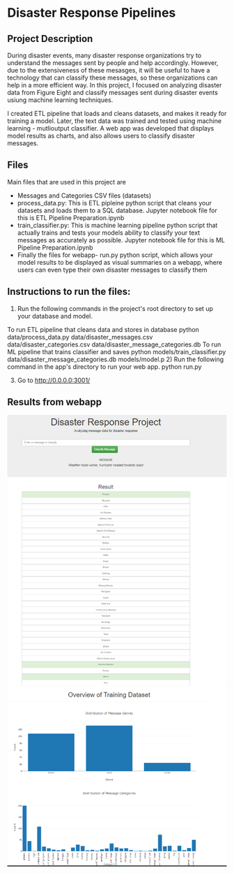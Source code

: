 # Disaster Response Pipelines

## Project Description
During disaster events, many disaster response organizations try to understand the messages sent by people and help accordingly. However, due to the extensiveness of these mesasges, it will be useful to have a technology that can classify these messages, so these organizations can help in a more efficient way. In this project, I focused on analyzing disaster data from Figure Eight and classify messages sent during disaster events usiung machine learning techniques. 

I created ETL pipeline that loads and cleans datasets, and makes it ready for training a model. Later, the text data was trained and tested using machine learning - mutlioutput classifier. A web app was developed that displays model results as charts, and also allows users to classify disaster messages.

## Files
Main files that are used in this project are
* Messages and Categories CSV files (datasets)
* process_data.py: This is ETL pipleine python script that cleans your datasets and loads them to a SQL database. Jupyter notebook file for this is ETL Pipeline Preparation.ipynb
* train_classifier.py: This is machine learning pipeline python script that actually trains and tests your models ability to classify your text messages as accurately as possible. Jupyter notebook file for this is ML Pipeline Preparation.ipynb
* Finally the files for webapp- run.py python script, which allows your model results to be displayed as visual summaries on a webapp, where users can even type their own disaster messages to classify them

## Instructions to run the files:
1) Run the following commands in the project's root directory to set up your database and model.

  To run ETL pipeline that cleans data and stores in database python data/process_data.py data/disaster_messages.csv    data/disaster_categories.csv data/disaster_message_categories.db
  To run ML pipeline that trains classifier and saves python models/train_classifier.py data/disaster_message_categories.db models/model.p
2) Run the following command in the app's directory to run your web app. python run.py

3) Go to http://0.0.0.0:3001/

## Results from webapp
![Test Image 1](https://github.com/Jyothsnajo/Disaster-Response-Pipelines-DSND/blob/master/Images/MessageClassifier.PNG)
![Test Image 2](https://github.com/Jyothsnajo/Disaster-Response-Pipelines-DSND/blob/master/Images/Charts.PNG)

